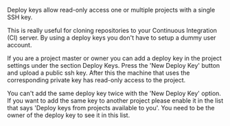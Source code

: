 Deploy keys allow read-only access one or multiple projects with a single SSH key.

This is really useful for cloning repositories to your Continuous Integration (CI) server. By using a deploy keys you don't have to setup a dummy user account.

If you are a project master or owner you can add a deploy key in the project settings under the section Deploy Keys. Press the 'New Deploy Key' button and upload a public ssh key. After this the machine that uses the corresponding private key has read-only access to the project.

You can't add the same deploy key twice with the 'New Deploy Key' option. If you want to add the same key to another project please enable it in the list that says 'Deploy keys from projects available to you'. You need to be the owner of the deploy key to see it in this list. 
